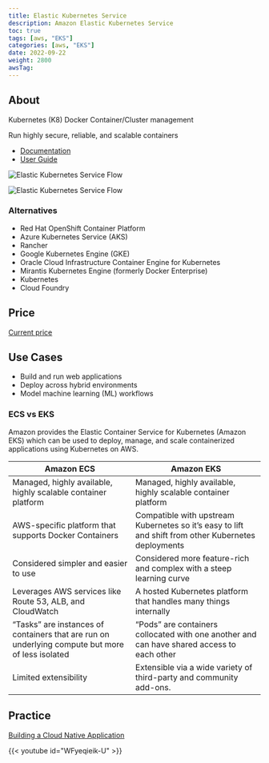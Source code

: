 ```yaml
---
title: Elastic Kubernetes Service
description: Amazon Elastic Kubernetes Service
toc: true
tags: [aws, "EKS"]
categories: [aws, "EKS"]
date: 2022-09-22
weight: 2800
awsTag: 
---
```


## About

Kubernetes (K8) Docker Container/Cluster management

Run highly secure, reliable, and scalable containers

- [Documentation](https://aws.amazon.com/eks/)
- [User Guide](https://docs.aws.amazon.com/eks/?id=docs_gateway)

![Elastic Kubernetes Service Flow](https://d1.awsstatic.com/product-page-diagram_Amazon-EKS%402x.ddc48a43756bff3baead68406d3cac88b4151a7e.ddc48a43756bff3baead68406d3cac88b4151a7e.png)

![Elastic Kubernetes Service Flow](https://d1.awsstatic.com/v3-product-page-diagram_Amazon-EKS-Anywhere%402x.42ea1da6460bdee2acd657e920d1e329d2821d7a.png)

### Alternatives

- Red Hat OpenShift Container Platform
- Azure Kubernetes Service (AKS)
- Rancher
- Google Kubernetes Engine (GKE)
- Oracle Cloud Infrastructure Container Engine for Kubernetes
- Mirantis Kubernetes Engine (formerly Docker Enterprise)
- Kubernetes
- Cloud Foundry

## Price

[Current price](https://aws.amazon.com/eks/pricing/)

## Use Cases

- Build and run web applications
- Deploy across hybrid environments
- Model machine learning (ML) workflows

### ECS vs EKS

Amazon provides the Elastic Container Service for Kubernetes (Amazon EKS) which can be used to deploy, manage, and scale containerized applications using Kubernetes on AWS.

| Amazon ECS                                                                                       | Amazon EKS                                                                                           |
| ------------------------------------------------------------------------------------------------ | ---------------------------------------------------------------------------------------------------- |
| Managed, highly available, highly scalable container platform                                    | Managed, highly available, highly scalable container platform                                        |
| AWS-specific platform that supports Docker Containers                                            | Compatible with upstream Kubernetes so it’s easy to lift and shift from other Kubernetes deployments |
| Considered simpler and easier to use                                                             | Considered more feature-rich and complex with a steep learning curve                                 |
| Leverages AWS services like Route 53, ALB, and CloudWatch                                        | A hosted Kubernetes platform that handles many things internally                                     |
| “Tasks” are instances of containers that are run on underlying compute but more of less isolated | “Pods” are containers collocated with one another and can have shared access to each other           |
| Limited extensibility                                                                            | Extensible via a wide variety of third-party and community add-ons.                                  |


## Practice

[Building a Cloud Native Application](https://cloudacademy.com/lab/eks-voteapp/)

{{< youtube id="WFyeqieik-U" >}}
